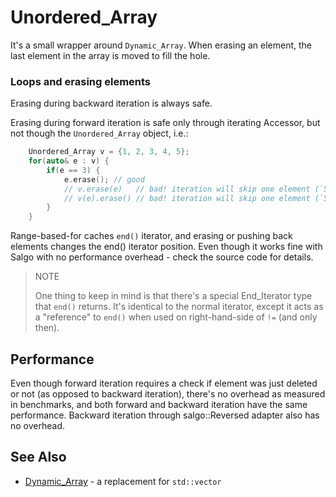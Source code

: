 Unordered_Array
===============
It's a small wrapper around `Dynamic_Array`. When erasing an element, the last element in the array is moved to fill the hole.

### Loops and erasing elements

Erasing during backward iteration is always safe.

Erasing during forward iteration is safe only through iterating Accessor, but not though the `Unordered_Array` object, i.e.:

```cpp
	Unordered_Array v = {1, 2, 3, 4, 5};
	for(auto& e : v) {
		if(e == 3) {
			e.erase(); // good
			// v.erase(e)   // bad! iteration will skip one element (`5` moved to `3`)
			// v(e).erase() // bad! iteration will skip one element (`5` moved to `3`)
		}
	}
```

Range-based-for caches `end()` iterator, and erasing or pushing back elements changes the end() iterator position. Even though it works fine with Salgo with no performance overhead - check the source code for details.

> NOTE
>
> One thing to keep in mind is that there's a special End_Iterator type that `end()` returns. It's identical to the normal iterator, except it acts as a "reference" to `end()` when used on right-hand-side of `!=` (and only then).




Performance
-----------
Even though forward iteration requires a check if element was just deleted or not (as opposed to backward iteration), there's no overhead as measured in benchmarks, and both forward and backward iteration have the same performance. Backward iteration through salgo::Reversed adapter also has no overhead.



See Also
--------
* [Dynamic_Array](DYNAMIC-ARRAY.md) - a replacement for `std::vector`
